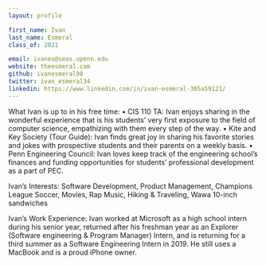 ```yaml
---
layout: profile

first_name: Ivan
last_name: Esmeral
class_of: 2021

email: ivanes@seas.upenn.edu
website: theesmeral.com
github: ivanesmeral98
twitter: ivan_esmeral34
linkedin: https://www.linkedin.com/in/ivan-esmeral-305a59121/
---
```


What Ivan is up to in his free time:
• CIS 110 TA: Ivan enjoys sharing in the wonderful experience that is his students’ very first exposure to the field of computer science, empathizing with them every step of the way.
• Kite and Key Society (Tour Guide): Ivan finds great joy in sharing his favorite stories and jokes with prospective students and their parents on a weekly basis.
• Penn Engineering Council: Ivan loves keep track of the engineering school’s finances and funding opportunities for students’ professional development as a part of PEC.

Ivan’s Interests: 
Software Development, Product Management, Champions League Soccer, Movies, Rap Music, Hiking & Traveling, Wawa 10-inch sandwiches

Ivan’s Work Experience:
Ivan worked at Microsoft as a high school intern during his senior year, returned after his freshman year as an Explorer (Software engineering & Program Manager) Intern, and is returning for a third summer as a Software Engineering Intern in 2019. He still uses a MacBook and is a proud iPhone owner.
